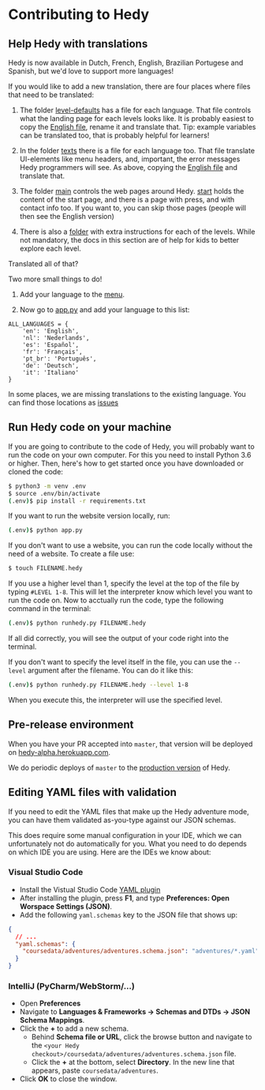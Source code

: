Contributing to Hedy
======================


Help Hedy with translations
------------

Hedy is now available in Dutch, French, English, Brazilian Portugese and Spanish, but we'd love to support more languages!

If you would like to add a new translation, there are four places where files that need to be translated:

1) The folder [level-defaults](https://github.com/Felienne/hedy/blob/master/coursedata/level-defaults/) has a file for each language. That file controls what the landing page for each levels looks like. It is probably easiest to copy the [English file](https://github.com/Felienne/hedy/blob/master/coursedata/level-defaults/en.yaml), rename it and translate that. Tip: example variables can be translated too, that is probably helpful for learners!

2) In the folder [texts](https://github.com/Felienne/hedy/tree/master/coursedata/texts) there is a file for each language too. That file translate UI-elements like menu headers, and, important, the error messages Hedy programmers will see. As above, copying the [English file](https://github.com/Felienne/hedy/blob/master/coursedata/texts/en.yaml) and translate that.

3) The folder [main](https://github.com/Felienne/hedy/tree/master/main) controls the web pages around Hedy. [start](https://github.com/Felienne/hedy/blob/master/main/start-en.md) holds the content of the start page, and there is a page with press, and with contact info too. If you want to, you can skip those pages (people will then see the English version)

4) There is also a [folder](https://github.com/Felienne/hedy/tree/master/coursedata/course/hedy/docs-en) with extra instructions for each of the levels. While not mandatory, the docs in this section are of help for kids to better explore each level.

Translated all of that?

Two more small things to do!

1) Add your language to the [menu](https://github.com/Felienne/hedy/blob/master/main/menu.json).

2) Now go to [app.py](https://github.com/Felienne/hedy/blob/master/app.py) and add your language to this list:

```
ALL_LANGUAGES = {
    'en': 'English',
    'nl': 'Nederlands',
    'es': 'Español',
    'fr': 'Français',
    'pt_br': 'Português',
    'de': 'Deutsch',
    'it': 'Italiano'
}
```

In some places, we are missing translations to the existing language. You can find those locations as [issues](https://github.com/Felienne/hedy/issues?q=is%3Aissue+is%3Aopen+label%3A%22translation+needed%22)


Run Hedy code on your machine
------------

If you are going to contribute to the code of Hedy, you will probably want to run the code on your own computer. For this you need to install Python 3.6 or higher. Then, here's how to get started once you have downloaded or cloned the code:

```bash
$ python3 -m venv .env
$ source .env/bin/activate
(.env)$ pip install -r requirements.txt
```

If you want to run the website version locally, run:
```bash
(.env)$ python app.py
```

If you don't want to use a website, you can run the code locally without the need of a website. To create a file use:
```bash
$ touch FILENAME.hedy
```
If you use a higher level than 1, specify the level at the top of the file by typing ```#LEVEL 1-8```. This will let the interpreter know which level you want to run the code on. Now to acctually run the code, type the following command in the terminal:
```bash
(.env)$ python runhedy.py FILENAME.hedy
```
If all did correctly, you will see the output of your code right into the terminal.

If you don't want to specify the level itself in the file, you can use the ```--level``` argument after the filename. You can do it like this:
```bash
(.env)$ python runhedy.py FILENAME.hedy --level 1-8
```
When you execute this, the interpreter will use the specified level.

Pre-release environment
-----------------------

When you have your PR accepted into `master`, that version will be deployed on [hedy-alpha.herokuapp.com](https://hedy-alpha.herokuapp.com).

We do periodic deploys of `master` to the [production version](https://hedycode.com) of Hedy.

Editing YAML files with validation
----------------------------------

If you need to edit the YAML files that make up the Hedy adventure mode,
you can have them validated as-you-type against our JSON schemas.

This does require some manual configuration in your IDE, which we can
unfortunately not do automatically for you. What you need to do depends
on which IDE you are using. Here are the IDEs we know about:

### Visual Studio Code

* Install the Vistual Studio Code [YAML plugin](https://marketplace.visualstudio.com/items?itemName=redhat.vscode-yaml)
* After installing the plugin, press **F1**, and type **Preferences: Open Worspace Settings (JSON)**.
* Add the following `yaml.schemas` key to the JSON file that shows up:

```json
{
  // ...
  "yaml.schemas": {
    "coursedata/adventures/adventures.schema.json": "adventures/*.yaml"
  }
}
```

### IntelliJ (PyCharm/WebStorm/...)

* Open **Preferences**
* Navigate to **Languages & Frameworks → Schemas and DTDs → JSON Schema Mappings**.
* Click the **+** to add a new schema.
  * Behind **Schema file or URL**, click the browse button and navigate to the `<your Hedy checkout>/coursedata/adventures/adventures.schema.json` file.
  * Click the **+** at the bottom, select **Directory**. In the new line that appears, paste `coursedata/adventures`.
* Click **OK** to close the window.
